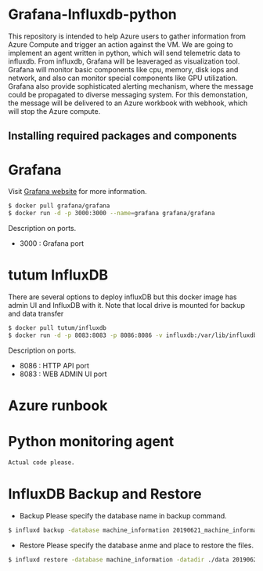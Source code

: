 # Grafana-Influxdb-python
This repository is intended to help Azure users to gather information from Azure Compute and trigger an action against the VM. We are going to implement an agent written in python, which will send telemetric data to influxdb. From influxdb, Grafana will be leaveraged as visualization tool. Grafana will monitor basic components like cpu, memory, disk iops and network, and also can monitor special components like GPU utilization. Grafana also provide sophisticated alerting mechanism, where the message could be propagated to diverse messaging system. For this demonstation, the message will be delivered to an Azure workbook with webhook, which will stop the Azure compute.
 

## Installing required packages and components

# Grafana
Visit [Grafana website](https://grafana.com/) for more information.

```bash
$ docker pull grafana/grafana
$ docker run -d -p 3000:3000 --name=grafana grafana/grafana
```
Description on ports.
- 3000 : Grafana port

# tutum InfluxDB
There are several options to deploy influxDB but this docker image has admin UI and InfluxDB with it. Note that local drive is mounted for backup and data transfer

```bash
$ docker pull tutum/influxdb
$ docker run -d -p 8083:8083 -p 8086:8086 -v influxdb:/var/lib/influxdb tutum/influxdb:latest
```
Description on ports.
- 8086 : HTTP API port
- 8083 : WEB ADMIN UI port

# Azure runbook


# Python monitoring agent

```bash
Actual code please.
```

# InfluxDB Backup and Restore

* Backup 
Please specify the database name in backup command.
```bash
$ influxd backup -database machine_information 20190621_machine_information
```

* Restore
Please specify the database anme and place to restore the files.
```bash
$ influxd restore -database machine_information -datadir ./data 20190621_machine_information
```